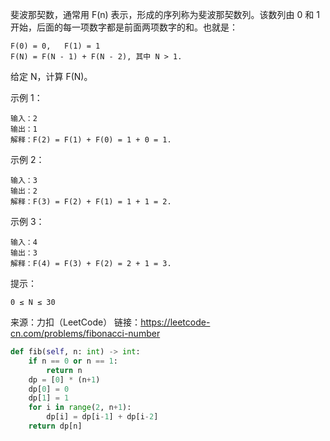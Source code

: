 斐波那契数，通常用 F(n) 表示，形成的序列称为斐波那契数列。该数列由 0 和 1 开始，后面的每一项数字都是前面两项数字的和。也就是：

    F(0) = 0,   F(1) = 1
    F(N) = F(N - 1) + F(N - 2), 其中 N > 1.

给定 N，计算 F(N)。

示例 1：

    输入：2
    输出：1
    解释：F(2) = F(1) + F(0) = 1 + 0 = 1.
示例 2：

    输入：3
    输出：2
    解释：F(3) = F(2) + F(1) = 1 + 1 = 2.
示例 3：

    输入：4
    输出：3
    解释：F(4) = F(3) + F(2) = 2 + 1 = 3.
提示：  

    0 ≤ N ≤ 30

来源：力扣（LeetCode）
链接：https://leetcode-cn.com/problems/fibonacci-number

```python
def fib(self, n: int) -> int:
    if n == 0 or n == 1:
        return n
    dp = [0] * (n+1)
    dp[0] = 0
    dp[1] = 1
    for i in range(2, n+1):    
        dp[i] = dp[i-1] + dp[i-2]
    return dp[n]
```


